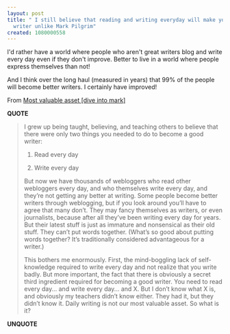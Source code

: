 ```yaml
---
layout: post
title: " I still believe that reading and writing everyday will make you a better
  writer unlike Mark Pilgrim"
created: 1080000558
---
```

I'd rather have a world where people who aren't great writers blog and write every day even if they don't improve.  Better to live in a world where people express themselves than not!

And I think over the long haul (measured in years) that 99% of the people will become better writers.  I certainly have improved!

From <a href="http://diveintomark.org/archives/2004/03/20/assets">Most valuable asset [dive into mark]</a><p><strong>QUOTE</strong></p><blockquote>I grew up being taught, believing, and teaching others to believe that there were only two things you needed to do to become a good writer:

1.  Read every day

2.  Write every day

But now we have thousands of webloggers who read other webloggers every day, and who themselves write every day, and they&#8217;re not getting any better at writing. Some people become better writers through weblogging, but if you look around you&#8217;ll have to agree that many don&#8217;t. They may fancy themselves as writers, or even journalists, because after all they&#8217;ve been writing every day for years. But their latest stuff is just as immature and nonsensical as their old stuff. They can&#8217;t put words together. (What&#8217;s so good about putting words together? It&#8217;s traditionally considered advantageous for a writer.)

This bothers me enormously. First, the mind-boggling lack of self-knowledge required to write every day and not realize that you write badly. But more important, the fact that there is obviously a secret third ingredient required for becoming a good writer. You need to read every day... and write every day... and X. But I don&#8217;t know what X is, and obviously my teachers didn&#8217;t know either. They had it, but they didn&#8217;t know it. Daily writing is not our most valuable asset. So what is it?</blockquote><p><strong>UNQUOTE</strong></p>

